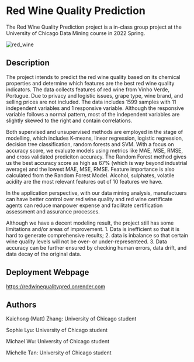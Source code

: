 # Red Wine Quality Prediction

The Red Wine Quality Prediction project is a in-class group project at the University of Chicago Data Mining course in 2022 Spring. 

![red_wine](https://user-images.githubusercontent.com/94136772/178409141-fd8b3ab4-54d6-4db0-9f4b-65aa09709469.jpeg)

## Description

The project intends to predict the red wine quality based on its chemical properties and determine which features are the best red wine quality indicators. The data collects features of red wine from Vinho Verde, Portugue. Due to privacy and logistic issues, grape type, wine brand, and selling prices are not included. The data includes 1599 samples with 11 independent variables and 1 responsive variable. Although the responsive variable follows a normal pattern, most of the independent variables are slightly skewed to the right and contain correlations. 

Both supervised and unsupervised methods are employed in the stage of modelling, which includes K-means, linear regression, logistic regression, decision tree classification, random forests and SVM. With a focus on accuracy score, we evaluate models using metrics like MAE, MSE, RMSE, and cross validated prediciton accuracy. The Random Forest method gives us the best accuracy score as high as 67% (which is way beyond industrial average) and the lowest MAE, MSE, RMSE. Feature importance is also calculated from the Random Forest Model. Alcohol, sulphates, volatile acidity are the most relevant features out of 10 features we have.

In the application perspective, with our data mining analysis, manufactuers can have better control over red wine quality and red wine certificate agents can reduce manpower expense and facilitate certification assessment and assurance processes. 

Although we have a decent modeling result, the project still has some limitations and/or areas of improvement. 1. Data is inefficient so that it is hard to generate comprehensive results; 2. data is inbalance so that certain wine quality levels will not be over- or under-representeed. 3. Data accuracy can be further ensured by checking human errors, data drift, and data decay of the original data.  

## Deployment Webpage

https://redwinequalitypred.onrender.com

## Authors

Kaichong (Matt) Zhang: University of Chicago student

Sophie Lyu: University of Chicago student

Michael Wu: University of Chicago student

Michelle Tan: University of Chicago student
